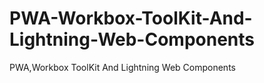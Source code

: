 # PWA-Workbox-ToolKit-And-Lightning-Web-Components
PWA,Workbox ToolKit And Lightning Web Components
